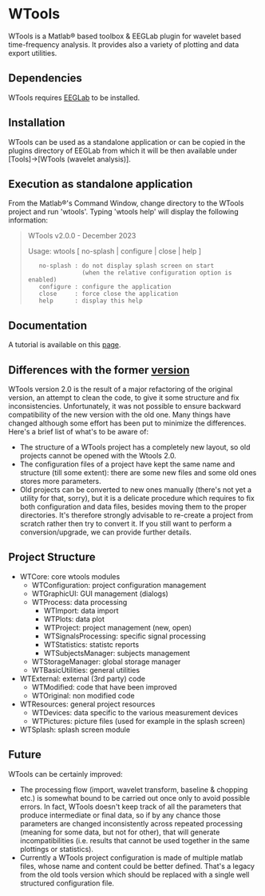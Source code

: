 
# WTools
WTools is a Matlab® based toolbox & EEGLab plugin for wavelet based time-frequency analysis.
It provides also a variety of plotting and data export utilities.

## Dependencies
WTools requires [EEGLab](https://eeglab.org) to be installed. 

## Installation
WTools can be used as a standalone application or can be copied in the plugins directory
of EEGLab from which it will be then available under [Tools]->[WTools (wavelet analysis)].

## Execution as standalone application
From the Matlab®'s Command Window, change directory to the WTools project and run 'wtools'.
Typing 'wtools help' will display the following information:

> WTools v2.0.0 - December 2023
>
> Usage: wtools [ no-splash | configure | close | help ]
>
>        no-splash : do not display splash screen on start
>                    (when the relative configuration option is enabled)
>        configure : configure the application
>        close     : force close the application
>        help      : display this help

## Documentation
A tutorial is available on this [page](https://github.com/cogdevtools/WTools/wiki/WTools-tutorial).

## Differences with the former [version](https://github.com/cogdevtools/WTools)
WTools version 2.0 is the result of a major refactoring of the original version, an attempt to clean the code, to give it some structure and fix inconsistencies.
Unfortunately, it was not possible to ensure backward compatibility of the new version with the old one. Many things have changed although some effort has been put to minimize the differences. Here's a brief list of what's to be aware of:
+ The structure of a WTools project has a completely new layout, so old projects cannot be opened with the Wtools 2.0.
+ The configuration files of a project have kept the same name and structure (till some extent): there are some new files and some old ones stores more parameters.
+ Old projects can be converted to new ones manually (there's not yet a utility for that, sorry), but it is a delicate procedure which requires to fix both configuration and data files, besides moving them to the proper directories. It's therefore strongly advisable to re-create a project from scratch rather then try to convert it. If you still want to perform a conversion/upgrade, we can provide further details.

## Project Structure
+ WTCore: core wtools modules
  + WTConfiguration: project configuration management
  + WTGraphicUI: GUI management (dialogs)
  + WTProcess: data processing
    + WTImport: data import
    + WTPlots: data plot
    + WTProject: project management (new, open)
    + WTSignalsProcessing: specific signal processing
    + WTStatistics: statistc reports
    + WTSubjectsManager: subjects management
  + WTStorageManager: global storage manager
  + WTBasicUtilities: general utilities
+ WTExternal: external (3rd party) code
  + WTModified: code that have been improved
  + WTOriginal: non modified code
+ WTResources: general project resources
  + WTDevices: data specific to the various measurement devices
  + WTPictures: picture files (used for example in the splash screen) 
+ WTSplash: splash screen module   

## Future
WTools can be certainly improved:
+ The processing flow (import, wavelet transform, baseline & chopping etc.) is somewhat bound to be carried out once only to avoid possible errors. In fact, WTools doesn't keep track of all the parameters that produce intermediate or final data, so if by any chance those parameters are changed inconsistently across repeated processing (meaning for some data, but not for other), that will generate incompatibilities (i.e. results that cannot be used together in the same plottings or statistics). 
+ Currently a WTools project configuration is made of multiple matlab files, whose name and content could be better defined. That's a legacy from the old tools version which should be replaced with a single well structured configuration file.